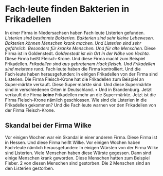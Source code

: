# Fach·leute finden Bakterien in Frikadellen

In einer Firma in Niedersachsen haben Fach·leute Listerien gefunden.  *Listerien sind bestimmte Bakterien.*   *Bakterien sind sehr kleine Lebewesen.*   *Bakterien können Menschen krank machen.*   *Und Listerien sind sehr gefährlich.*   *Besonders für kranke Menschen.*   *Und für alte Menschen.*  Diese Firma ist in Goldenstedt.  *Goldenstedt ist ein Ort in der Nähe von Vechta.*  Diese Firma heißt Fleisch-Krone. Und diese Firma macht zum Beispiel Frikadellen.  *Frikadellen sind aus gebratenem Hack·fleisch.*   *Und Frikadellen sind meistens rund.*  Fach·leute haben die Firma kontrolliert. Und die Fach·leute haben herausgefunden: In einigen Frikadellen von der Firma sind Listerien. 
Die Firma Fleisch-Krone hat die Frikadellen zum Beispiel an Super·märkte verkauft. Diese Super·märkte sind: Und diese Supermärkte sind in verschiedenen Orten in Deutschland. • Und in Brandenburg. Jetzt verkauft die Firma **keine** Frikadellen mehr an die Super·märkte. Jetzt ist die Firma Fleisch-Krone nämlich geschlossen. Wie sind die Listerien in die Frikadellen gekommen? Und die Fach·leute warnen vor den Frikadellen von der Firma Fleisch-Krone. 

## Skandal bei der Firma Wilke
Vor einigen Wochen war ein Skandal in einer anderen Firma. Diese Firma ist in Hessen. Und diese Firma heißt Wilke. Vor einigen Wochen haben Fach·leute nämlich herausgefunden: In einigen Würsten von der Firma Wilke sind Listerien. Viele Menschen haben diese Würste gegessen. Dann sind einige Menschen krank geworden. Diese Menschen hatten zum Beispiel Fieber. 2 von diesen Menschen sind gestorben. Die 2 Menschen sind an den Listerien gestorben. 
